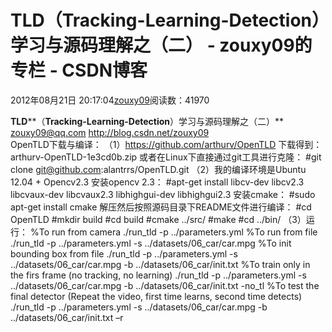 
# TLD（Tracking-Learning-Detection）学习与源码理解之（二） - zouxy09的专栏 - CSDN博客


2012年08月21日 20:17:04[zouxy09](https://me.csdn.net/zouxy09)阅读数：41970


**TLD****（****Tracking-Learning-Detection****）学习与源码理解之（二）**
zouxy09@qq.com
http://blog.csdn.net/zouxy09
OpenTLD下载与编译：
（1）https://github.com/arthurv/OpenTLD
下载得到：arthurv-OpenTLD-1e3cd0b.zip
或者在Linux下直接通过git工具进行克隆：
\#git clone git@github.com:alantrrs/OpenTLD.git
（2）我的编译环境是Ubuntu 12.04 + Opencv2.3
安装opencv 2.3：
\#apt-get install libcv-dev libcv2.3 libcvaux-dev libcvaux2.3 libhighgui-dev libhighgui2.3
安装cmake：
\#sudo apt-get install cmake
解压然后按照源码目录下README文件进行编译：
\#cd OpenTLD
\#mkdir build
\#cd build
\#cmake ../src/
\#make
\#cd ../bin/
（3）运行：
%To run from camera
./run_tld -p ../parameters.yml
%To run from file
./run_tld -p ../parameters.yml -s ../datasets/06_car/car.mpg
%To init bounding box from file
./run_tld -p ../parameters.yml -s ../datasets/06_car/car.mpg -b ../datasets/06_car/init.txt
%To train only in the firs frame (no tracking, no learning)
./run_tld -p ../parameters.yml -s ../datasets/06_car/car.mpg -b ../datasets/06_car/init.txt -no_tl
%To test the final detector (Repeat the video, first time learns, second time detects)
./run_tld -p ../parameters.yml -s ../datasets/06_car/car.mpg -b ../datasets/06_car/init.txt –r

